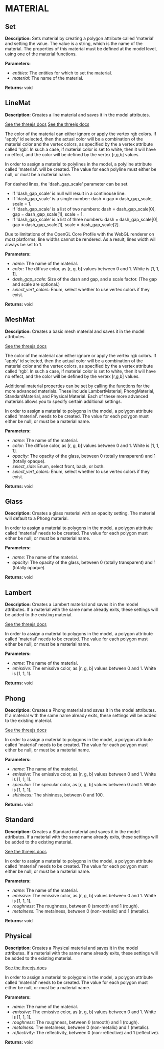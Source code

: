 # MATERIAL  
  
## Set  
  
  
**Description:** Sets material by creating a polygon attribute called 'material' and setting the value. The value
is a string, which is the name of the material. The properties of this material must be defined
at the model level, using one of the material functions.

  
  
**Parameters:**  
  * *entities:* The entities for which to set the material.  
  * *material:* The name of the material.  
  
**Returns:** void  
  
  
## LineMat  
  
  
**Description:** Creates a line material and saves it in the model attributes.


[See the threejs docs](https://threejs.org/docs/#api/en/materials/LineBasicMaterial)
[See the threejs docs](https://threejs.org/docs/#api/en/materials/LineDashedMaterial)


The color of the material can either ignore or apply the vertex rgb colors.
If 'apply' id selected, then the actual color will be a combination of the material color
and the vertex colors, as specified by the a vertex attribute called 'rgb'.
In such a case, if material color is set to white, then it will
have no effect, and the color will be defined by the vertex [r,g,b] values.


In order to assign a material to polylines in the model, a polyline attribute called 'material'.
will be created. The value for each polyline must either be null, or must be a material name.


For dashed lines, the 'dash_gap_scale' parameter can be set.
- If 'dash_gap_scale' is null will result in a continouse line.
- If 'dash_gap_scale' is a single number: dash = gap = dash_gap_scale, scale = 1.
- If 'dash_gap_scale' is a list of two numbers: dash = dash_gap_scale[0], gap = dash_gap_scale[1], scale = 1.
- If 'dash_gap_scale' is a list of three numbers: dash = dash_gap_scale[0], gap = dash_gap_scale[1], scale = dash_gap_scale[2].


Due to limitations of the OpenGL Core Profile with the WebGL renderer on most platforms,
line widths cannot be rendered. As a result, lines width will always be set to 1.

  
  
**Parameters:**  
  * *name:* The name of the material.  
  * *color:* The diffuse color, as [r, g, b] values between 0 and 1. White is [1, 1, 1].  
  * *dash\_gap\_scale:* Size of the dash and gap, and a scale factor. (The gap and scale are optional.)  
  * *select\_vert\_colors:* Enum, select whether to use vertex colors if they exist.  
  
**Returns:** void  
  
  
## MeshMat  
  
  
**Description:** Creates a basic mesh material and saves it in the model attributes.


[See the threejs docs](https://threejs.org/docs/#api/en/materials/MeshBasicMaterial)


The color of the material can either ignore or apply the vertex rgb colors.
If 'apply' id selected, then the actual color will be a combination of the material color
and the vertex colors, as specified by the a vertex attribute called 'rgb'.
In such a case, if material color is set to white, then it will
have no effect, and the color will be defined by the vertex [r,g,b] values.


Additional material properties can be set by calling the functions for the more advanced materials.
These include LambertMaterial, PhongMaterial, StandardMaterial, and Physical Material.
Each of these more advanced materials allows you to specify certain additional settings.


In order to assign a material to polygons in the model, a polygon attribute called 'material'.
needs to be created. The value for each polygon must either be null, or must be a material name.

  
  
**Parameters:**  
  * *name:* The name of the material.  
  * *color:* The diffuse color, as [r, g, b] values between 0 and 1. White is [1, 1, 1].  
  * *opacity:* The opacity of the glass, between 0 (totally transparent) and 1 (totally opaque).  
  * *select\_side:* Enum, select front, back, or both.  
  * *select\_vert\_colors:* Enum, select whether to use vertex colors if they exist.  
  
**Returns:** void  
  
  
## Glass  
  
  
**Description:** Creates a glass material with an opacity setting. The material will default to a Phong material.


In order to assign a material to polygons in the model, a polygon attribute called 'material'
needs to be created. The value for each polygon must either be null, or must be a material name.

  
  
**Parameters:**  
  * *name:* The name of the material.  
  * *opacity:* The opacity of the glass, between 0 (totally transparent) and 1 (totally opaque).  
  
**Returns:** void  
  
  
## Lambert  
  
  
**Description:** Creates a Lambert material and saves it in the model attributes.
If a material with the same name already exits, these settings will be added to the existing material.


[See the threejs docs](https://threejs.org/docs/#api/en/materials/MeshLambertMaterial)


In order to assign a material to polygons in the model, a polygon attribute called 'material'
needs to be created. The value for each polygon must either be null, or must be a material name.

  
  
**Parameters:**  
  * *name:* The name of the material.  
  * *emissive:* The emissive color, as [r, g, b] values between 0 and 1. White is [1, 1, 1].  
  
**Returns:** void  
  
  
## Phong  
  
  
**Description:** Creates a Phong material and saves it in the model attributes.
If a material with the same name already exits, these settings will be added to the existing material.


[See the threejs docs](https://threejs.org/docs/#api/en/materials/MeshPhongMaterial)


In order to assign a material to polygons in the model, a polygon attribute called 'material'
needs to be created. The value for each polygon must either be null, or must be a material name.

  
  
**Parameters:**  
  * *name:* The name of the material.  
  * *emissive:* The emissive color, as [r, g, b] values between 0 and 1. White is [1, 1, 1].  
  * *specular:* The specular color, as [r, g, b] values between 0 and 1. White is [1, 1, 1].  
  * *shininess:* The shininess, between 0 and 100.  
  
**Returns:** void  
  
  
## Standard  
  
  
**Description:** Creates a Standard material and saves it in the model attributes.
If a material with the same name already exits, these settings will be added to the existing material.


[See the threejs docs](https://threejs.org/docs/#api/en/materials/MeshStandardMaterial)


In order to assign a material to polygons in the model, a polygon attribute called 'material'
needs to be created. The value for each polygon must either be null, or must be a material name.

  
  
**Parameters:**  
  * *name:* The name of the material.  
  * *emissive:* The emissive color, as [r, g, b] values between 0 and 1. White is [1, 1, 1].  
  * *roughness:* The roughness, between 0 (smooth) and 1 (rough).  
  * *metalness:* The metalness, between 0 (non-metalic) and 1 (metalic).  
  
**Returns:** void  
  
  
## Physical  
  
  
**Description:** Creates a Physical material and saves it in the model attributes.
If a material with the same name already exits, these settings will be added to the existing material.


[See the threejs docs](https://threejs.org/docs/#api/en/materials/MeshPhysicalMaterial)


In order to assign a material to polygons in the model, a polygon attribute called 'material'
needs to be created. The value for each polygon must either be null, or must be a material name.

  
  
**Parameters:**  
  * *name:* The name of the material.  
  * *emissive:* The emissive color, as [r, g, b] values between 0 and 1. White is [1, 1, 1].  
  * *roughness:* The roughness, between 0 (smooth) and 1 (rough).  
  * *metalness:* The metalness, between 0 (non-metalic) and 1 (metalic).  
  * *reflectivity:* The reflectivity, between 0 (non-reflective) and 1 (reflective).  
  
**Returns:** void  
  
  
